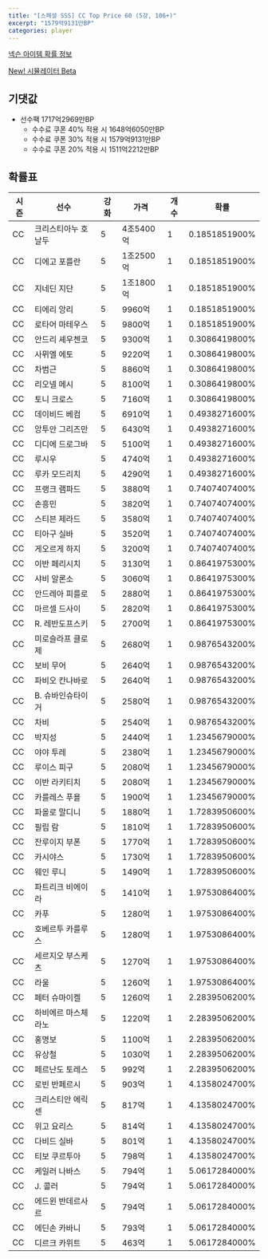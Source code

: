 ```yaml
---
title: "[스페셜 SSS] CC Top Price 60 (5강, 106+)"
excerpt: "1579억9131만BP"
categories: player
---
```

[넥슨 아이템 확률 정보](http://iteminfo.nexon.com/probability/fco?sn=7414)

[New! 시뮬레이터 Beta](/simulator/7414)
## 기댓값
- 선수팩 1717억2969만BP
  - 수수료 쿠폰 40% 적용 시 1648억6050만BP
  - 수수료 쿠폰 30% 적용 시 1579억9131만BP
  - 수수료 쿠폰 20% 적용 시 1511억2212만BP


## 확률표

|시즌|선수|강화|가격|개수|확률|
|---|---|---|---|---|---|
|CC|크리스티아누 호날두|5|4조5400억|1|0.1851851900%|
|CC|디에고 포를란|5|1조2500억|1|0.1851851900%|
|CC|지네딘 지단|5|1조1800억|1|0.1851851900%|
|CC|티에리 앙리|5|9960억|1|0.1851851900%|
|CC|로타어 마테우스|5|9800억|1|0.1851851900%|
|CC|안드리 셰우첸코|5|9300억|1|0.3086419800%|
|CC|사뮈엘 에토|5|9220억|1|0.3086419800%|
|CC|차범근|5|8860억|1|0.3086419800%|
|CC|리오넬 메시|5|8100억|1|0.3086419800%|
|CC|토니 크로스|5|7160억|1|0.3086419800%|
|CC|데이비드 베컴|5|6910억|1|0.4938271600%|
|CC|앙투안 그리즈만|5|6430억|1|0.4938271600%|
|CC|디디에 드로그바|5|5100억|1|0.4938271600%|
|CC|루시우|5|4740억|1|0.4938271600%|
|CC|루카 모드리치|5|4290억|1|0.4938271600%|
|CC|프랭크 램파드|5|3880억|1|0.7407407400%|
|CC|손흥민|5|3820억|1|0.7407407400%|
|CC|스티븐 제라드|5|3580억|1|0.7407407400%|
|CC|티아구 실바|5|3520억|1|0.7407407400%|
|CC|게오르게 하지|5|3200억|1|0.7407407400%|
|CC|이반 페리시치|5|3130억|1|0.8641975300%|
|CC|샤비 알론소|5|3060억|1|0.8641975300%|
|CC|안드레아 피를로|5|2880억|1|0.8641975300%|
|CC|마르셀 드사이|5|2820억|1|0.8641975300%|
|CC|R. 레반도프스키|5|2700억|1|0.8641975300%|
|CC|미로슬라프 클로제|5|2680억|1|0.9876543200%|
|CC|보비 무어|5|2640억|1|0.9876543200%|
|CC|파비오 칸나바로|5|2640억|1|0.9876543200%|
|CC|B. 슈바인슈타이거|5|2580억|1|0.9876543200%|
|CC|차비|5|2540억|1|0.9876543200%|
|CC|박지성|5|2440억|1|1.2345679000%|
|CC|야야 투레|5|2380억|1|1.2345679000%|
|CC|루이스 피구|5|2080억|1|1.2345679000%|
|CC|이반 라키티치|5|2080억|1|1.2345679000%|
|CC|카를레스 푸욜|5|1900억|1|1.2345679000%|
|CC|파올로 말디니|5|1880억|1|1.7283950600%|
|CC|필립 람|5|1810억|1|1.7283950600%|
|CC|잔루이지 부폰|5|1770억|1|1.7283950600%|
|CC|카시야스|5|1730억|1|1.7283950600%|
|CC|웨인 루니|5|1490억|1|1.7283950600%|
|CC|파트리크 비에이라|5|1410억|1|1.9753086400%|
|CC|카푸|5|1280억|1|1.9753086400%|
|CC|호베르투 카를루스|5|1280억|1|1.9753086400%|
|CC|세르지오 부스케츠|5|1270억|1|1.9753086400%|
|CC|라울|5|1260억|1|1.9753086400%|
|CC|페터 슈마이켈|5|1260억|1|2.2839506200%|
|CC|하비에르 마스체라노|5|1220억|1|2.2839506200%|
|CC|홍명보|5|1100억|1|2.2839506200%|
|CC|유상철|5|1030억|1|2.2839506200%|
|CC|페르난도 토레스|5|992억|1|2.2839506200%|
|CC|로빈 반페르시|5|903억|1|4.1358024700%|
|CC|크리스티안 에릭센|5|817억|1|4.1358024700%|
|CC|위고 요리스|5|814억|1|4.1358024700%|
|CC|다비드 실바|5|801억|1|4.1358024700%|
|CC|티보 쿠르투아|5|798억|1|4.1358024700%|
|CC|케일러 나바스|5|794억|1|5.0617284000%|
|CC|J. 콜러|5|794억|1|5.0617284000%|
|CC|에드윈 반데르사르|5|794억|1|5.0617284000%|
|CC|에딘손 카바니|5|793억|1|5.0617284000%|
|CC|디르크 카위트|5|463억|1|5.0617284000%|
